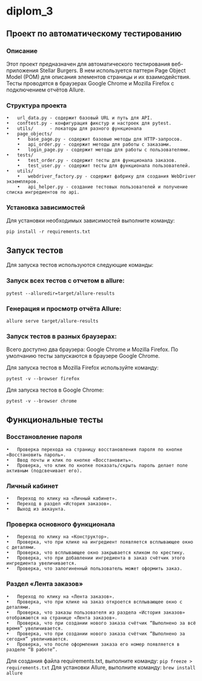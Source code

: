 # diplom_3
## Проект по автоматическому тестированию
### Описание
Этот проект предназначен для автоматического тестирования веб-приложения Stellar Burgers. В нем используется паттерн Page Object Model (POM) для описания элементов страницы и их взаимодействия. Тесты проводятся в браузерах Google Chrome и Mozilla Firefox с подключением отчётов Allure.
### Структура проекта

	•	url_data.py - содержит базовый URL и путь для API.
	•	conftest.py - конфигурация фикстур и настроек для pytest.
    •	utils/      - локаторы для разного функционала
	•	page_objects/
        •	base_page.py - содержит базовые методы для HTTP-запросов.
	    •	api_order.py - содержит методы для работы с заказами.
	    •	login_page.py - содержит методы для работы с пользователями.
	•	tests/
	    •	test_order.py - содержит тесты для функционала заказов.
	    •	test_user.py - содержит тесты для функционала пользователей.
	•	utils/
	    •	webdriver_factory.py - содержит фабрику для создания WebDriver экземпляров.
        •	api_helper.py - создание тестовых пользователей и получение списка ингредиентов по api.

### Установка зависимостей
Для установки необходимых зависимостей выполните команду:
```
pip install -r requirements.txt
```
## Запуск тестов
Для запуска тестов используются следующие команды:
### Запуск всех тестов с отчетом в allure:
```
pytest --alluredir=target/allure-results
```
### Генерация и просмотр отчёта Allure:
```
allure serve target/allure-results
```
### Запуск тестов в разных браузерах:
Всего доступно два браузера: Google Chrome и Mozilla Firefox. По умолчанию тесты запускаются в браузере Google Chrome.

Для запуска тестов в Mozilla Firefox используйте команду:
```
pytest -v --browser firefox
```
Для запуска тестов в Google Chrome:
```
pytest -v --browser chrome
```
## Функциональные тесты
### Восстановление пароля
	•	Проверка перехода на страницу восстановления пароля по кнопке «Восстановить пароль».
	•	Ввод почты и клик по кнопке «Восстановить».
	•	Проверка, что клик по кнопке показать/скрыть пароль делает поле активным (подсвечивает его).
### Личный кабинет
	•	Переход по клику на «Личный кабинет».
	•	Переход в раздел «История заказов».
	•	Выход из аккаунта.
### Проверка основного функционала
	•	Переход по клику на «Конструктор».
	•	Проверка, что при клике на ингредиент появляется всплывающее окно с деталями.
	•	Проверка, что всплывающее окно закрывается кликом по крестику.
	•	Проверка, что при добавлении ингредиента в заказ счётчик этого ингредиента увеличивается.
	•	Проверка, что залогиненный пользователь может оформить заказ.
### Раздел «Лента заказов»
	•	Переход по клику на «Лента заказов».
	•	Проверка, что при клике на заказ откроется всплывающее окно с деталями.
	•	Проверка, что заказы пользователя из раздела «История заказов» отображаются на странице «Лента заказов».
	•	Проверка, что при создании нового заказа счётчик “Выполнено за всё время” увеличивается.
	•	Проверка, что при создании нового заказа счётчик “Выполнено за сегодня” увеличивается.
	•	Проверка, что после оформления заказа его номер появляется в разделе “В работе”.

Для создания файла requirements.txt, выполните команду: 
```pip freeze > requirements.txt```
Для установки Allure, выполните команду:
```brew install allure```
